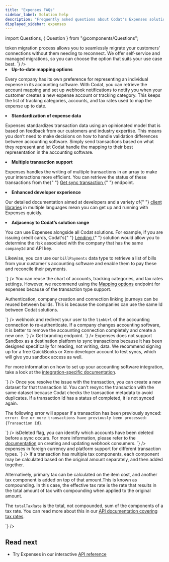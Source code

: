 ```yaml
---
title: "Expenses FAQs"
sidebar_label: Solution help
description: "Frequently asked questions about Codat's Expenses solution"
displayed_sidebar: expenses
---
```


import Questions, { Question } from "@components/Questions";

<Questions>
	<Question
		question="Where can I see a roadmap for integration and feature support for Expenses?"
		answer={`
Codat does not currently publish a public solution roadmap. If you would like to learn more about upcoming solution releases, speak to your Codat contact.
		`}
	/>
	<Question
		question="How can I migrate our in-house integration to Codat?"
		answer={`
Our <a href="https://docs.codat.io/get-started/migration">token migration process</a> allows you to seamlessly migrate your customers' connections without them needing to reconnect. We offer self-service and managed migrations, so you can choose the option that suits your use case best. 
		`}
	/>
	<Question
		question="Why should I move our existing accounting integrations to Expenses?"
		answer={`
Moving your existing integrations to Expenses lets you leverage the following benefits:

<ol>

<li>
  <b>Up-to-date mapping options</b>
</li>

<p>
  Every company has its own preference for representing an individual expense in
  its accounting software. With Codat, you can retrieve the account mapping and
  set up webhook notifications to notify you when your customer creates a new
  expense account or tracking category. This keeps the list of tracking
  categories, accounts, and tax rates used to map the expense up to date.
</p>

<li>
  <b>Standardization of expense data</b>
</li>

<p>
  Expenses standardizes transaction data using an opinionated model that is
  based on feedback from our customers and industry expertise. This means you
  don’t need to make decisions on how to handle validation differences between
  accounting software. Simply send transactions based on what they represent and
  let Codat handle the mapping to their best representation in the accounting
  software.
</p>

<li>
  <b>Multiple transaction support</b>
</li>

<p>
  Expenses handles the writing of multiple transactions in an array to make your
  interactions more efficient. You can retrieve the status of these transactions
  from the{" "}
  <a href="https://docs.codat.io/sync-for-expenses-api#/operations/get-sync-transaction">
    Get sync transaction
  </a>{" "}
  endpoint.
</p>

<li>
  <b>Enhanced developer experience</b>
</li>

<p>
  Our detailed documentation aimed at developers and a variety of{" "}
  <a href="/get-started/libraries">client libraries</a> in multiple languages
  mean you can get up and running with Expenses quickly.
</p>

<li>
  <b>Adjacency to Codat’s solution range</b>
</li>

<p>
  You can use Expenses alongside all Codat solutions. For example, if you are
  issuing credit cards, Codat's{" "}
  <a href="https://docs.codat.io/lending/overview" target="_blank">
    Lending
  </a>{" "}
  solution would allow you to determine the risk associated with the company
  that has the same <code>companyId</code> and API key.
</p>

<p>
  Likewise, you can use our <code>billPayments</code> data type to retrieve a
  list of bills from your customer's accounting software and enable them to pay
  these and reconcile their payments.
</p>

</ol>
		`}
	/>
	<Question
		question="What can we reuse from our existing Codat build for Expenses?"
		answer={`
<p>You can reuse the chart of accounts, tracking categories, and tax rates settings. However, we recommend using the <a href="https://docs.codat.io/sync-for-expenses-api#/operations/get-mapping-options">Mapping options</a> endpoint for expenses because of the transaction type support.</p>
<p>Authentication, company creation and connection linking journeys can be reused between builds. This is because the companies can use the same Id between Codat solutions.</p>
		`}
	/>
	<Question
		question="How do I reconnect a company?"
		answer={`
If a user disconnects, you can use a <a href="https://docs.codat.io/using-the-api/webhooks/event-types">webhook</a> and redirect your user to the <code>linkUrl</code> of the accounting connection to re-authenticate. If a company changes accounting software, it is better to remove the accounting connection completely and create a new one. 
		`}
	/>
	<Question
		question="Where can I find logo files for the accounting software supported by Expenses?"
		answer={`
If you want to use the accounting software logos in your user interface, you can get these via our <a href="https://docs.codat.io/platform-api#/operations/get-integrations-branding">Get branding</a> endpoint. 
		`}
	/>	
	<Question
		question="Can I use the Sandbox account to test a sync when implementing Expenses?"
		answer={`
<p>Expenses does not support Sandbox as a destination platform to sync transactions because it has been designed specifically for reading, not writing, data. We recommend signing up for a free QuickBooks or Xero developer account to test syncs, which will give you sandbox access as well.</p>
<p>For more information on how to set up your accounting software integration, take a look at the <a href="https://docs.codat.io/integrations/accounting/overview">integration-specific documentation</a>.</p>
		`}
	/>
	<Question
		question="How can I resync a failed transaction when I resolve the issue with the transaction?"
		answer={`
<p>Once you resolve the issue with the transaction, you can create a new dataset for that transaction Id. You can't resync the transaction with the same dataset because Codat checks the transaction metadata to avoid duplicates. If a transaction Id has a status of completed, it is not synced again.</p>
<p>The following error will appear if a transaction has been previously synced: <code>error: One or more transactions have previously been processed: {Transaction Id}</code>.</p>
		`}
	/>
	<Question
		question="How can I detect if an expense account has been deactivated?"
		answer={`
You can create a webhook consumer in the Codat portal to inform you when the chart of accounts has been changed. By querying the Chart of Accounts data type and using the <code>isDeleted</code> flag, you can identify which accounts have been deleted before a sync occurs. For more information, please refer to the <a href="https://docs.codat.io/using-the-api/webhooks/overview">documentation</a> on creating and updating webhook consumers.
		`}
	/>
	<Question
		question="Am I able to update an attachment when I have already synced the expense transaction?"
		answer={`
Codat writes attachments synchronously to the expense transactions. To update any of these documents, you need to remove the attachment directly from the accounting software. Next, you need to upload the correct document either directly to the accounting software or using Expenses. When using Expenses, you benefit from its support for multiple attachments. 
		`}
	/>  
	<Question
		question="How do you handle transactions in foreign currency?"
		answer={`
Expenses validates each expense transaction involving foreign currency. We ensure that the combination of participating currencies will be accepted by the target accounting software as a valid expense. You can read more about <a href="https://docs.codat.io/expenses/fx-management">expenses in foreign currency</a> and platform support for different transaction types. 
		`}
	/> 
	<Question
		question="What is the difference between effectiveTaxRate and totalTaxRate?"
		answer={`
<p>If a transaction has multiple tax components, each component may be calculated based on the original amount separately, and then added together.</p>
<p>Alternatively, primary tax can be calculated on the item cost, and another tax component is added on top of that amount.This is known as compounding. In this case, the effective tax rate is the rate that results in the total amount of tax with compounding when applied to the original amount.</p>
<p>The <code>totalTaxRate</code> is the total, not compounded, sum of the components of a tax rate. You can read more about this in our <a href="https://docs.codat.io/accounting-api#/schemas/TaxRate#tax-components">API documentation covering tax rates</a>.</p>
		`}
	/> 
	<Question
		question="Is the transaction Id unique to each connected company?"
		answer={`
Each transaction Id is unique to a client's company but they aren't unique across connections. In Codat, it's only possible to have a single accounting connection per company. If a company wants to swap their accounting software or would like to link to a different entity, we recommend creating a new company.
		`}
	/>
</Questions>

## Read next

- Try Expenses in our interactive [API reference](/sync-for-expenses-api#/)
